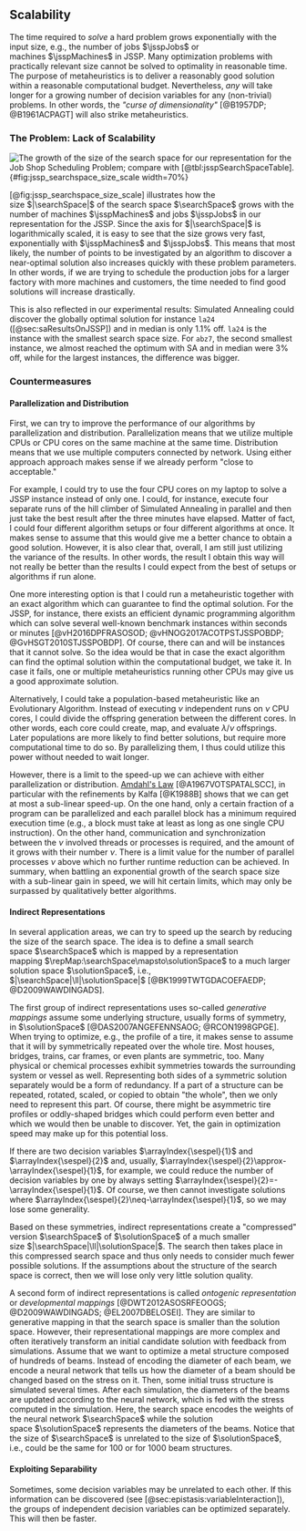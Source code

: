 ## Scalability

The time required to *solve* a hard problem grows exponentially with the input size, e.g., the number of jobs&nbsp;$\jsspJobs$ or machines&nbsp;$\jsspMachines$ in JSSP.
Many optimization problems with practically relevant size cannot be solved to optimality in reasonable time.
The purpose of metaheuristics is to deliver a reasonably good solution within a reasonable computational budget.
Nevertheless, *any* will take longer for a growing number of decision variables for any (non-trivial) problems.
In other words, the *"curse of dimensionality"*&nbsp;[@B1957DP; @B1961ACPAGT] will also strike metaheuristics.

### The Problem: Lack of Scalability

![The growth of the size of the search space for our representation for the Job Shop Scheduling Problem; compare with [@tbl:jsspSearchSpaceTable].](\relative.path{jssp_searchspace_size_scale.svgz}){#fig:jssp_searchspace_size_scale width=70%}

[@fig:jssp_searchspace_size_scale] illustrates how the size&nbsp;$|\searchSpace|$ of the search space&nbsp;$\searchSpace$ grows with the number of machines&nbsp;$\jsspMachines$ and jobs&nbsp;$\jsspJobs$ in our representation for the JSSP.
Since the axis for&nbsp;$|\searchSpace|$ is logarithmically scaled, it is easy to see that the size grows very fast, exponentially with&nbsp;$\jsspMachines$ and&nbsp;$\jsspJobs$.
This means that most likely, the number of points to be investigated by an algorithm to discover a near-optimal solution also increases quickly with these problem parameters.
In other words, if we are trying to schedule the production jobs for a larger factory with more machines and customers, the time needed to find good solutions will increase drastically.

This is also reflected in our experimental results:
Simulated Annealing could discover the globally optimal solution for instance `la24` ([@sec:saResultsOnJSSP]) and in median is only 1.1% off.
`la24` is the instance with the smallest search space size.
For `abz7`, the second smallest instance, we almost reached the optimum with SA and in median were 3% off, while for the largest instances, the difference was bigger.

### Countermeasures

#### Parallelization and Distribution

First, we can try to improve the performance of our algorithms by parallelization and distribution.
Parallelization means that we utilize multiple CPUs or CPU cores on the same machine at the same time.
Distribution means that we use multiple computers connected by network.
Using either approach approach makes sense if we already perform "close to acceptable."

For example, I could try to use the four CPU cores on my laptop to solve a JSSP instance instead of only one.
I could, for instance, execute four separate runs of the hill climber of Simulated Annealing in parallel and then just take the best result after the three minutes have elapsed.
Matter of fact, I could four different algorithm setups or four different algorithms at once.
It makes sense to assume that this would give me a better chance to obtain a good solution.
However, it is also clear that, overall, I am still just utilizing the variance of the results.
In other words, the result I obtain this way will not really be better than the results I could expect from the best of setups or algorithms if run alone.

One more interesting option is that I could run a metaheuristic together with an exact algorithm which can guarantee to find the optimal solution.
For the JSSP, for instance, there exists an efficient dynamic programming algorithm which can solve several well-known benchmark instances within seconds or minutes&nbsp;[@vH2016DPFRASOSOD; @vHNOG2017ACOTPSTJSSPOBDP; @GvHSGT2010STJSSPOBDP].
Of course, there can and will be instances that it cannot solve.
So the idea would be that in case the exact algorithm can find the optimal solution within the computational budget, we take it.
In case it fails, one or multiple metaheuristics running other CPUs may give us a good approximate solution.

Alternatively, I could take a population-based metaheuristic like an Evolutionary Algorithm.
Instead of executing $\nu$ independent runs on $\nu$ CPU cores, I could divide the offspring generation between the different cores.
In other words, each core could create, map, and evaluate $\lambda/\nu$ offsprings.
Later populations are more likely to find better solutions, but require more computational time to do so. 
By parallelizing them, I thus could utilize this power without needed to wait longer.

However, there is a limit to the speed-up we can achieve with either parallelization or distribution.
[Amdahl's Law](http://en.wikipedia.org/wiki/Amdahl's_law)&nbsp;[@A1967VOTSPATALSCC], in particular with the refinements by Kalfa&nbsp;[@K1988B] shows that we can get at most a sub-linear speed-up.
On the one hand, only a certain fraction of a program can be parallelized and each parallel block has a minimum required execution time (e.g., a block must take at least as long as one single CPU instruction).
On the other hand, communication and synchronization between the&nbsp;$\nu$ involved threads or processes is required, and the amount of it grows with their number&nbsp;$\nu$.
There is a limit value for the number of parallel processes&nbsp;$\nu$ above which no further runtime reduction can be achieved.
In summary, when battling an exponential growth of the search space size with a sub-linear gain in speed, we will hit certain limits, which may only be surpassed by qualitatively better algorithms.

#### Indirect Representations

In several application areas, we can try to speed up the search by reducing the size of the search space.
The idea is to define a small search space&nbsp;$\searchSpace$ which is mapped by a representation mapping&nbsp;$\repMap:\searchSpace\mapsto\solutionSpace$ to a much larger solution space&nbsp;$\solutionSpace$, i.e., $|\searchSpace|\ll|\solutionSpace|$&nbsp;[@BK1999TWTGDACOEFAEDP; @D2009WAWDINGADS].

The first group of indirect representations uses so-called *generative mappings* assume some underlying structure, usually forms of symmetry, in&nbsp;$\solutionSpace$&nbsp;[@DAS2007ANGEFENNSAOG; @RCON1998GPGE].
When trying to optimize, e.g., the profile of a tire, it makes sense to assume that it will by symmetrically repeated over the whole tire.
Most houses, bridges, trains, car frames, or even plants are symmetric, too.
Many physical or chemical processes exhibit symmetries towards the surrounding system or vessel as well.
Representing both sides of a symmetric solution separately would be a form of redundancy.
If a part of a structure can be repeated, rotated, scaled, or copied to obtain "the whole", then we only need to represent this part.
Of course, there might be asymmetric tire profiles or oddly-shaped bridges which could perform even better and which we would then be unable to discover.
Yet, the gain in optimization speed may make up for this potential loss.

If there are two decision variables $\arrayIndex{\sespel}{1}$ and $\arrayIndex{\sespel}{2}$ and, usually, $\arrayIndex{\sespel}{2}\approx-\arrayIndex{\sespel}{1}$, for example, we could reduce the number of decision variables by one by always setting&nbsp;$\arrayIndex{\sespel}{2}=-\arrayIndex{\sespel}{1}$.
Of course, we then cannot investigate solutions where $\arrayIndex{\sespel}{2}\neq-\arrayIndex{\sespel}{1}$, so we may lose some generality.

Based on these symmetries, indirect representations create a "compressed" version&nbsp;$\searchSpace$ of&nbsp;$\solutionSpace$ of a much smaller size&nbsp;$|\searchSpace|\ll|\solutionSpace|$.
The search then takes place in this compressed search space and thus only needs to consider much fewer possible solutions.
If the assumptions about the structure of the search space is correct, then we will lose only very little solution quality.

A second form of indirect representations is called *ontogenic representation* or *developmental mappings*&nbsp;[@DWT2012ASOSRFEOOGS; @D2009WAWDINGADS; @EL2007DBELOSEI].
They are similar to generative mapping in that the search space is smaller than the solution space.
However, their representational mappings are more complex and often iteratively transform an initial candidate solution with feedback from simulations.
Assume that we want to optimize a metal structure composed of hundreds of beams.
Instead of encoding the diameter of each beam, we encode a neural network that tells us how the diameter of a beam should be changed based on the stress on it.
Then, some initial truss structure is simulated several times.
After each simulation, the diameters of the beams are updated according to the neural network, which is fed with the stress computed in the simulation.
Here, the search space encodes the weights of the neural network&nbsp;$\searchSpace$ while the solution space&nbsp;$\solutionSpace$ represents the diameters of the beams. 
Notice that the size of&nbsp;$\searchSpace$ is unrelated to the size of&nbsp;$\solutionSpace$, i.e., could be the same for 100 or for 1000 beam structures.

#### Exploiting Separability

Sometimes, some decision variables may be unrelated to each other.
If this information can be discovered (see [@sec:epistasis:variableInteraction]), the groups of independent decision variables can be optimized separately.
This will then be faster.
